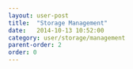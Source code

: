 ```yaml
---
layout: user-post
title:  "Storage Management"
date:   2014-10-13 10:52:00
category: user/storage/management
parent-order: 2
order: 0
---
```



